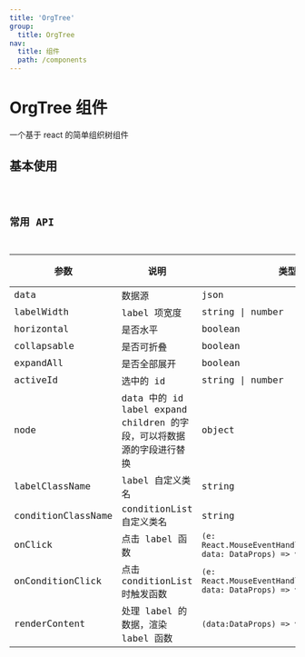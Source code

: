 ```yaml
---
title: 'OrgTree'
group:
  title: OrgTree
nav:
  title: 组件
  path: /components
---
```


# OrgTree 组件

一个基于 react 的简单组织树组件

## 基本使用

<code src="./demos/Base.tsx" />

## 常用 API

| 参数               | 说明                                                                  | 类型                                                                 | 默认值                                                            | 版本 |
| ------------------ | --------------------------------------------------------------------- | -------------------------------------------------------------------- | ----------------------------------------------------------------- | ---- |
| data               | 数据源                                                                | json                                                                 | -                                                                 |      |
| labelWidth         | label 项宽度                                                          | string \| number                                                     | -                                                                 |      |
| horizontal         | 是否水平                                                              | boolean                                                              | false                                                             |      |
| collapsable        | 是否可折叠                                                            | boolean                                                              | false                                                             |      |
| expandAll          | 是否全部展开                                                          | boolean                                                              | false                                                             |      |
| activeId           | 选中的 id                                                             | string \| number                                                     | -                                                                 |      |
| node               | data 中的 id label expand children 的字段，可以将数据源的字段进行替换 | object                                                               | `{id: 'id',label: 'label',expand: 'expand',children: 'children'}` |      |
| labelClassName     | label 自定义类名                                                      | string                                                               | -                                                                 |      |
| conditionClassName | conditionList 自定义类名                                              | string                                                               | -                                                                 |      |
| onClick            | 点击 label 函数                                                       | `(e: React.MouseEventHandler<HTMLElement>, data: DataProps) => void` | -                                                                 |      |
| onConditionClick   | 点击 conditionList 时触发函数                                         | `(e: React.MouseEventHandler<HTMLElement>, data: DataProps) => void` | -                                                                 |      |
| renderContent      | 处理 label 的数据，渲染 label 函数                                    | `(data:DataProps) => void`                                           | -                                                                 |      |
